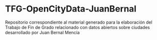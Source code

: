 # TFG-OpenCityData-JuanBernal
Repositorio correspondiente al material generado para la elaboración del Trabajo de Fin de Grado relacionado con datos abiertos sobre ciudades desarrollado por Juan Bernal Mencía
